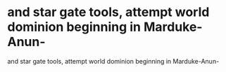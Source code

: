 # and star gate tools, attempt world dominion beginning in Marduke-Anun-

and star gate tools, attempt world dominion beginning in Marduke-Anun-